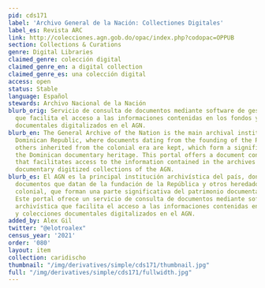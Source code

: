```yaml
---
pid: cds171
label: 'Archivo General de la Nación: Collectiones Digitales'
label_es: Revista ARC
link: http://colecciones.agn.gob.do/opac/index.php?codopac=OPPUB
section: Collections & Curations
genre: Digital Libraries
claimed_genre: colección digital
claimed_genre_en: a digital collection
claimed_genre_es: una colección digital
access: open
status: Stable
language: Español
stewards: Archivo Nacional de la Nación
blurb_orig: Servicio de consulta de documentos mediante software de gestión archivística
  que facilita el acceso a las informaciones contenidas en los fondos y colecciones
  documentales digitalizados en el AGN.
blurb_en: The General Archive of the Nation is the main archival institution in the
  Dominican Republic, where documents dating from the founding of the Republic and
  others inherited from the colonial era are kept, which form a significant part of
  the Dominican documentary heritage. This portal offers a document consultation service
  that facilitates access to the information contained in the archives and to the
  documentary digitized collections of the AGN.
blurb_es: El AGN es la principal institución archivística del país, donde se custodian
  documentos que datan de la fundación de la República y otros heredados de la época
  colonial, que forman una parte significativa del patrimonio documental dominicano.
  Este portal ofrece un servicio de consulta de documentos mediante software de gestión
  archivística que facilita el acceso a las informaciones contenidas en los fondos
  y colecciones documentales digitalizados en el AGN.
added_by: Alex Gil
twitter: "@elotroalex"
census_year: '2021'
order: '080'
layout: item
collection: caridischo
thumbnail: "/img/derivatives/simple/cds171/thumbnail.jpg"
full: "/img/derivatives/simple/cds171/fullwidth.jpg"
---
```

